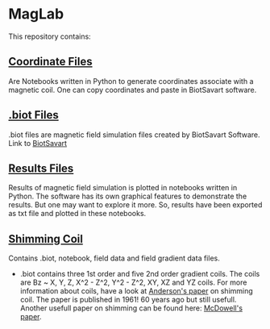 # MagLab
This repository contains:
## [Coordinate Files](https://github.com/Rtavakol/MagLab/tree/main/Coordinate%20Files)
Are Notebooks written in Python to generate coordinates associate with a magnetic coil. One can copy coordinates and paste in BiotSavart software.
## [.biot Files](https://github.com/Rtavakol/MagLab/tree/main/Biot%20Files)
.biot files are magnetic field simulation files created by BiotSavart Software. Link to [BiotSavart](http://www.ripplon.com/BiotSavart/)
## [Results Files](https://github.com/Rtavakol/MagLab/tree/main/Results%20Files)
Results of magnetic field simulation is plotted in notebooks written in Python. The software has its own graphical features to demonstrate the results. But one may want to explore it more. So, results have been exported as txt file and plotted in these notebooks.
## [Shimming Coil](https://github.com/Rtavakol/MagLab/tree/main/Shimming%20Coil)
Contains .biot, notebook, field data and field gradient data files. 
* .biot contains three 1st order and five 2nd order gradient coils. The coils are Bz ~ X, Y, Z, X^2 - Z^2, Y^2 - Z^2, XY, XZ and YZ coils. For more information about coils, have a look at [Anderson's paper](https://aip.scitation.org/doi/10.1063/1.1717338) on shimming coil. The paper is published in 1961! 60 years ago but still usefull. Another usefull paper on shimming can be found here: [McDowell's paper](https://www.sciencedirect.com/science/article/pii/S1090780718302337#f0010).



